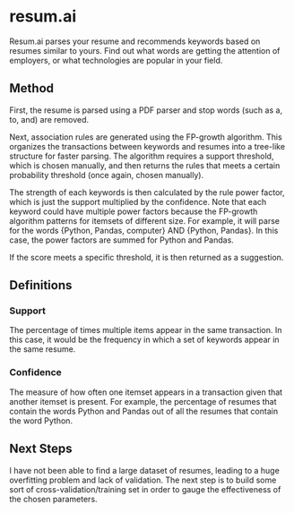# resum.ai
Resum.ai parses your resume and recommends keywords based on resumes similar to yours. Find out what words are getting the attention of employers, or what technologies are popular in your field.

## Method
First, the resume is parsed using a PDF parser and stop words (such as a, to, and) are removed.


Next, association rules are generated using the FP-growth algorithm. This organizes the transactions between keywords and resumes into a tree-like structure for faster parsing.
The algorithm requires a support threshold, which is chosen manually,
and then returns the rules that meets a certain probability threshold (once again, chosen manually).


The strength of each keywords is then calculated by the rule power factor, which is just the support multiplied by the confidence. 
Note that each keyword could have multiple power factors because the FP-growth algorithm patterns for itemsets of different size.
For example, it will parse for the words {Python, Pandas, computer} AND {Python, Pandas}. In this case, the power factors are summed for Python and Pandas.

If the score meets a specific threshold, it is then returned as a suggestion.

## Definitions
### Support
The percentage of times multiple items appear in the same transaction. In this case, it would be the frequency in which a set of keywords appear in the same resume.
### Confidence
The measure of how often one itemset appears in a transaction given that another itemset is present. For example, the percentage of resumes that contain the words Python and Pandas out of all the resumes that contain the word Python.

## Next Steps
I have not been able to find a large dataset of resumes, leading to a huge overfitting problem and lack of validation. The next step is to build some sort of cross-validation/training set in order to gauge the effectiveness of the chosen parameters.
